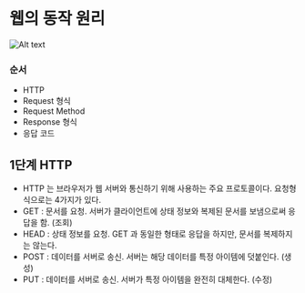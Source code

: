 # 웹의 동작 원리
![Alt text](http://tcpschool.com/lectures/img_webbasic_10.png)

### 순서
+ HTTP
+ Request 형식
+ Request Method
+ Response 형식
+ 응답 코드


## 1단계 HTTP
+ HTTP 는 브라우저가 웹 서버와 통신하기 위해 사용하는 주요 프로토콜이다. 요청형식으로는 4가지가 있다.
+ GET : 문서를 요청. 서버가 클라이언트에 상태 정보와 복제된 문서를 보냄으로써 응답을 함. (조회)
+ HEAD : 상태 정보를 요청. GET 과 동일한 형태로 응답을 하지만, 문서를 복제하지는 않는다.
+ POST : 데이터를 서버로 송신. 서버는 해당 데이터를 특정 아이템에 덧붙인다. (생성)
+ PUT : 데이터를 서버로 송신. 서버가 특정 아이템을 완전히 대체한다. (수정)
